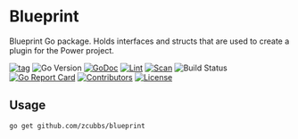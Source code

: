 # Blueprint

Blueprint Go package. Holds interfaces and structs that are used to create a plugin for the Power project.

[![tag](https://img.shields.io/github/tag/zcubbs/blueprint)](https://github.com/zcubbs/blueprint/releases)
![Go Version](https://img.shields.io/badge/Go-%3E%3D%201.21-%23007d9c)
[![GoDoc](https://godoc.org/github.com/zcubbs/blueprint?status.svg)](https://pkg.go.dev/github.com/zcubbs/blueprint)
[![Lint](https://github.com/zcubbs/blueprint/actions/workflows/lint.yaml/badge.svg)](https://github.com/zcubbs/blueprint/actions/workflows/lint.yaml)
[![Scan](https://github.com/zcubbs/blueprint/actions/workflows/scan.yaml/badge.svg?branch=main)](https://github.com/zcubbs/blueprint/actions/workflows/scan.yaml)
![Build Status](https://github.com/zcubbs/blueprint/actions/workflows/test.yaml/badge.svg)
[![Go Report Card](https://goreportcard.com/badge/github.com/zcubbs/blueprint)](https://goreportcard.com/report/github.com/zcubbs/blueprint)
[![Contributors](https://img.shields.io/github/contributors/zcubbs/blueprint)](https://github.com/zcubbs/blueprint/graphs/contributors)
[![License](https://img.shields.io/github/license/zcubbs/blueprint.svg)](./LICENSE)

## Usage

```bash
go get github.com/zcubbs/blueprint
```
